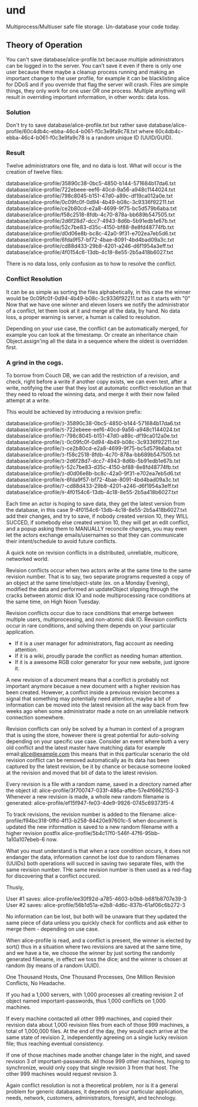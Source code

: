 # und
Multiprocess/Multiuser safe file storage. Un-database your code today.

## Theory of Operation

You can't save database/alice-profile.txt because multiple administrators can be logged in to the server. You can't save it even if there is only one user because there maybe a cleanup process running and making an important change to the user profile, for example it can be blacklisting alice for DDoS and if you override that flag the server will crash. Files are simple things, they only work for one user OR one process. Multiple anything will result in overriding important information, in other words: data loss.

### Solution

Don't try to save database/alice-profile.txt but rather save database/alice-profile/60c4db4c-ebba-46c4-b061-f0c3e9fa9c78.txt where 60c4db4c-ebba-46c4-b061-f0c3e9fa9c78 is a random unique ID (UUID/GUID).

### Result

Twelve administrators one file, and no data is lost. What will occur is the creation of twelve files:

database/alice-profile/35890c38-0bc5-4850-b144-571684b17da6.txt
database/alice-profile/722ebeee-eef6-40cd-9a56-a948c1144024.txt
database/alice-profile/798c8045-b151-47d0-a89c-df19ca012a0e.txt
database/alice-profile/0c09fc0f-0d94-4b49-b08c-3c9336f92211.txt
database/alice-profile/ce2b80cd-e2a8-4699-9f75-bc5d579b6aba.txt
database/alice-profile/f58c2518-8fdb-4c70-878a-bb689b547505.txt
database/alice-profile/2d6f28d7-dcc7-4943-8d6b-5b91edb1e67b.txt
database/alice-profile/52c7be83-d35c-4150-bf88-8e8fd48774fb.txt
database/alice-profile/d0d06e8b-bc8c-42a0-9f31-e702ea7eb5d6.txt
database/alice-profile/6fda9f57-bf72-4bae-8091-4bd4bad09a3c.txt
database/alice-profile/cd88d433-29b8-4201-a246-d6f1954a3eff.txt
database/alice-profile/4f0154c6-13db-4c18-8e55-2b5a418b6027.txt

There is no data loss, only confusion as to how to resolve the conflict.

### Conflict Resolution

It can be as simple as sorting the files alphabetically, in this case the winner would be 0c09fc0f-0d94-4b49-b08c-3c9336f92211.txt as it starts with "0" Now that we have one winner and eleven losers we notify the administrator of a conflict, let them look at it and merge all the data, by hand. No data loss, a proper warning is server, a human is called to resolution.

Depending on your use case, the conflict can be automatically merged, for example you can look at the timestamp. Or create an inheritance chain Object.assign'ing all the data in a sequence where the oldest is overridden first.

### A grind in the cogs.

To borrow from Couch DB, we can add the restriction of a revision, and check, right before a write if another copy exists, we can even test, after a write, notifying the user that they lost at automatic conflict resolution an that they need to reload the winning data, and merge it with their now failed attempt at a write.

This would be achieved by introducing a revision prefix:

database/alice-profile/```3```-35890c38-0bc5-4850-b144-571684b17da6.txt
database/alice-profile/```5```-722ebeee-eef6-40cd-9a56-a948c1144024.txt
database/alice-profile/```7```-798c8045-b151-47d0-a89c-df19ca012a0e.txt
database/alice-profile/```1```-0c09fc0f-0d94-4b49-b08c-3c9336f92211.txt
database/alice-profile/```3```-ce2b80cd-e2a8-4699-9f75-bc5d579b6aba.txt
database/alice-profile/```3```-f58c2518-8fdb-4c70-878a-bb689b547505.txt
database/alice-profile/```3```-2d6f28d7-dcc7-4943-8d6b-5b91edb1e67b.txt
database/alice-profile/```5```-52c7be83-d35c-4150-bf88-8e8fd48774fb.txt
database/alice-profile/```3```-d0d06e8b-bc8c-42a0-9f31-e702ea7eb5d6.txt
database/alice-profile/```6```-6fda9f57-bf72-4bae-8091-4bd4bad09a3c.txt
database/alice-profile/```7```-cd88d433-29b8-4201-a246-d6f1954a3eff.txt
database/alice-profile/```9```-4f0154c6-13db-4c18-8e55-2b5a418b6027.txt

Each time an actor is hoping to save data, they get the latest version from the database, in this case 9-4f0154c6-13db-4c18-8e55-2b5a418b6027.txt add their changes, and try to save, if nobody created version 10, they WILL SUCCED, if somebody else created version 10, they will get an edit conflict, and a popup asking them to MANUALLY reconcile changes, you may even let the actors exchange emails/usernames so that they can communicate their intent/schedule to avoid future conflicts.

A quick note on revision conflicts in a distributed, unreliable, multicore, networked world.

Revision conflicts occur when two actors write at the same time to the same revision number. That is to say, two separate programs requested a copy of an object at the same time/object-state (ex. on a Monday Evening), modified the data and performed an updateObject slipping through the cracks between atomic disk IO and node multiprocessing race conditions at the same time, on High Noon Tuesday.

Revision conflicts occur due to race conditions that emerge between multiple users, multiprocessing, and non-atomic disk IO. Revision conflicts occur in rare conditions, and solving them depends on your particular application.

- If it is a user manager for administrators, flag account as needing attention.
- If it is a wiki, proudly parade the conflict as needing human attention.
- If it is a awesome RGB color generator for your new website, just ignore it.

A new revision of a document means that a conflict is probably not important anymore becasue a new document with a higher revision has been created. However, a conflict inside a previous revision becomes a signal that something may potentially need attention, maybe a bit of information can be moved into the latest revision all the way back from few weeks ago when some administrator made a note on an unreliable network connection somewhere.

Revision conflicts can only be solved by a human in context of a program that is using the store, however there is great potential for auto-solving depending on your specific use case. Consider an event where both a very old conflict and the latest master have matching data for example email:alice@example.com this means that in this particular scenario the old revision conflict can be removed automatically as its data has been captured by the latest revision, be it by chance or because someone looked at the revision and moved that bit of data to the latest revision.

Every revision is a file with a random name, saved in a directory named after the object id: alice-profile/3f700747-033f-486a-afbe-57e4f6662153-3 Whenever a new revision is made, a whole new random filename is generated: alice-profile/ef15f947-fe03-4de9-9926-0745c69373f5-4

To track revisions, the revision number is added to the filename: alice-profile/f94bc318-0ffd-4f13-b258-84420e97601c-5 when document is updated the new information is saved to a new random filename with a higher revision postfix alice-profile/5b4c17f0-546f-47f6-95bb-1a10a107ebeb-6 now.

What you must understand is that when a race condition occurs, it does not endanger the data, information cannot be lost due to random filenames (UUIDs) both operations will succed in saving two separate files, with the same revision number. THe same revision number is then used as a red-flag for discovering that a conflict occured.

Thusly,

User #1 saves: alice-profile/ee30f92d-a785-4603-b0b8-b681b8707e39-3 User #2 saves: alice-profile/56b1d51a-e2b8-4d6c-837b-61af06c6b272-3

No information can be lost, but both will be unaware that they updated the same piece of data unless you quickly check for conflicts and ask either to merge them - depending on use case.

When alice-profile is read, and a conflict is present, the winner is elected by sort() thus in a situation where two revisions are saved at the same time, and we have a tie, we choose the winner by just sorting the randomly generated filename, in effect we toss the dice; and the winner is chosen at random (by means of a random UUID).

One Thousand Hosts, One Thousand Processes, One Million Revision Conflicts, No Headache.

If you had a 1,000 servers, with 1,000 processes all creating revision 2 of object named important-passwords, thus 1,000 conflicts on 1,000 machines.

If every machine contacted all other 999 machines, and copied their revision data about 1,000 revision files from each of those 999 machines, a total of 1,000,000 files. At the end of the day, they would each arrive at the same state of revision 2, independently agreeing on a single lucky revision file; thus reaching eventual consistency.

If one of those machines made another change later in the night, and saved revision 3 of important-passwords. All those 999 other machines, hoping to synchronize, would only copy that single revision 3 from that host. The other 999 machines would request revision 3.

Again conflict resolution is not a theoretical problem, nor is it a general problem for generic databases, it depends on your particular application, needs, network, customers, administrators, foresight, and technology.
